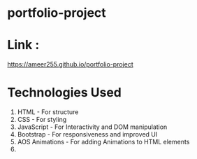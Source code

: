 # portfolio-project
# Link :
https://ameer255.github.io/portfolio-project

# Technologies Used
1. HTML - For structure
2. CSS - For styling
3. JavaScript - For Interactivity and DOM manipulation
4. Bootstrap - For responsiveness and improved UI
5. AOS Animations - For adding Animations to HTML elements
6. 
